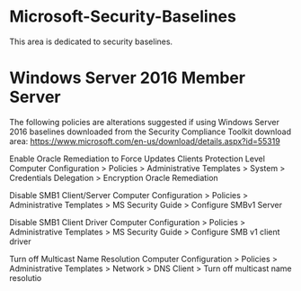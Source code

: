 # Microsoft-Security-Baselines

This area is dedicated to security baselines. 

Windows Server 2016 Member Server
=================
The following policies are alterations suggested if using Windows Server 2016 baselines downloaded from the Security Compliance Toolkit download area: https://www.microsoft.com/en-us/download/details.aspx?id=55319

Enable Oracle Remediation to Force Updates Clients Protection Level
Computer Configuration > Policies > Administrative Templates > System > Credentials Delegation > Encryption Oracle Remediation

Disable SMB1 Client/Server
Computer Configuration > Policies > Administrative Templates > MS Security Guide > Configure SMBv1 Server

Disable SMB1 Client Driver
Computer Configuration > Policies > Administrative Templates > MS Security Guide > Configure SMB v1 client driver

Turn off Multicast Name Resolution
Computer Configuration > Policies > Administrative Templates > Network > DNS Client > Turn off multicast name resolutio
